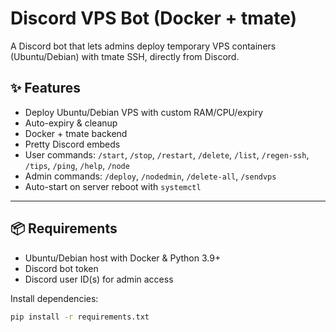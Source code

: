 # Discord VPS Bot (Docker + tmate)

A Discord bot that lets admins deploy temporary VPS containers (Ubuntu/Debian) with tmate SSH, directly from Discord.

## ✨ Features
- Deploy Ubuntu/Debian VPS with custom RAM/CPU/expiry
- Auto-expiry & cleanup
- Docker + tmate backend
- Pretty Discord embeds
- User commands: `/start`, `/stop`, `/restart`, `/delete`, `/list`, `/regen-ssh`, `/tips`, `/ping`, `/help`, `/node`
- Admin commands: `/deploy`, `/nodedmin`, `/delete-all`, `/sendvps`
- Auto-start on server reboot with `systemctl`

---

## 📦 Requirements
- Ubuntu/Debian host with Docker & Python 3.9+
- Discord bot token
- Discord user ID(s) for admin access

Install dependencies:
```bash
pip install -r requirements.txt
